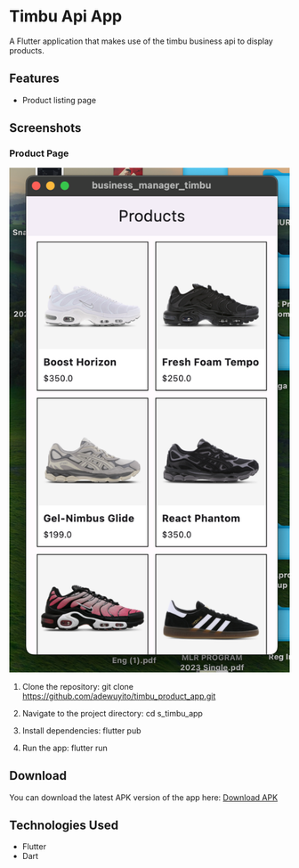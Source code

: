 # Timbu Api App

A Flutter application that makes use of the timbu business api to display products.

## Features

- Product listing page

## Screenshots

### Product Page

![Products Screen](assets/product_page.png)


1. Clone the repository:
   git clone https://github.com/adewuyito/timbu_product_app.git

2. Navigate to the project directory:
   cd s_timbu_app

3. Install dependencies:
   flutter pub

4. Run the app:
   flutter run

## Download

You can download the latest APK version of the app here: [Download APK](https://drive.google.com/file/d/1CwfqR7-HGWhK0CYTbO_P6b8x0iXWGXko/view?usp=share_link)


## Technologies Used

- Flutter
- Dart
